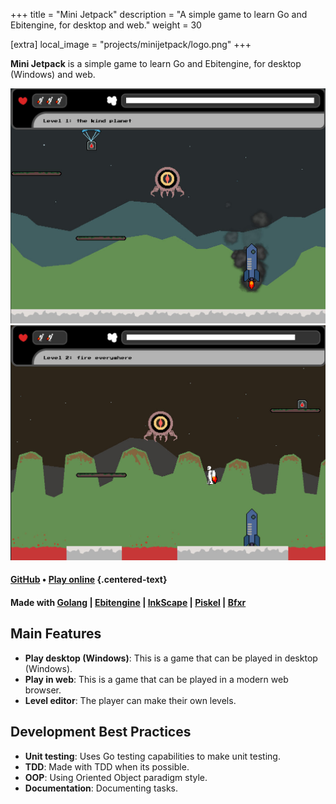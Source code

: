 +++
title = "Mini Jetpack"
description = "A simple game to learn Go and Ebitengine, for desktop and web."
weight = 30

[extra]
local_image = "projects/minijetpack/logo.png"
+++

**Mini Jetpack** is a simple game to learn Go and Ebitengine, for desktop (Windows) and web.

![Mini Jetpack screenshot 1](./screenshot1.jpg)
![Mini Jetpack screenshot 2](./screenshot2.jpg)

#### [GitHub](https://github.com/darellanodev/gif-tower-defense) • [Play online](../../playablegames/giftowerdefense/index.html) {.centered-text}

#### Made with [Golang](https://go.dev/) | [Ebitengine](https://ebitengine.org/) | [InkScape](https://www.inkscape.org/) | [Piskel](https://www.piskelapp.com/) | [Bfxr](https://www.bfxr.net/)

## Main Features

- **Play desktop (Windows)**: This is a game that can be played in desktop (Windows).
- **Play in web**: This is a game that can be played in a modern web browser.
- **Level editor**: The player can make their own levels.

## Development Best Practices

- **Unit testing**: Uses Go testing capabilities to make unit testing.
- **TDD**: Made with TDD when its possible.
- **OOP**: Using Oriented Object paradigm style.
- **Documentation**: Documenting tasks.
